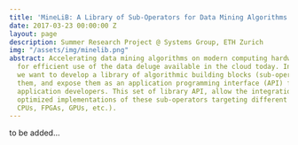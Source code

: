 ```yaml
---
title: 'MineLiB: A Library of Sub-Operators for Data Mining Algorithms'
date: 2017-03-23 00:00:00 Z
layout: page
description: Summer Research Project @ Systems Group, ETH Zurich
img: "/assets/img/minelib.png"
abstract: Accelerating data mining algorithms on modern computing hardware is critical
  for efficient use of the data deluge available in the cloud today. In this project
  we want to develop a library of algorithmic building blocks (sub-operators) optimize
  them, and expose them as an application programming interface (API) for data mining
  application developers. This set of library API, allow the integration of different
  optimized implementations of these sub-operators targeting different platforms (multicore
  CPUs, FPGAs, GPUs, etc.).
---
```


to be added...